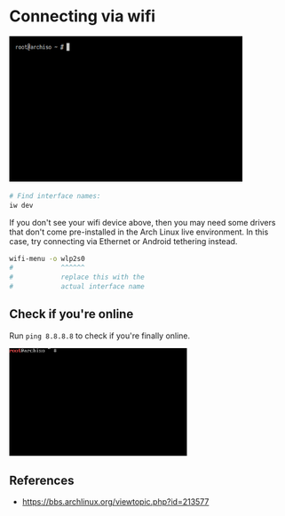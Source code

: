 # Connecting via wifi

<a href='./images/wifi-menu.gif'><img width='420' src='./images/wifi-menu.gif'></a>

```bash
# Find interface names:
iw dev
```

If you don't see your wifi device above, then you may need some drivers that don't come pre-installed in the Arch Linux live environment. In this case, try connecting via Ethernet or Android tethering instead.

```bash
wifi-menu -o wlp2s0
#            ^^^^^^
#            replace this with the
#            actual interface name
```

## Check if you're online

Run `ping 8.8.8.8` to check if you're finally online.

<img width='320' src='./images/online-ping.gif'>

## References

- <https://bbs.archlinux.org/viewtopic.php?id=213577>
